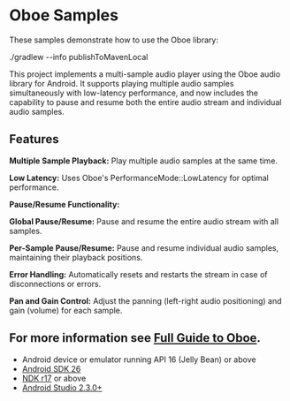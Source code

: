 Oboe Samples
==============
These samples demonstrate how to use the Oboe library:

./gradlew --info publishToMavenLocal

This project implements a multi-sample audio player using the Oboe audio library for Android. 
It supports playing multiple audio samples simultaneously with low-latency performance, 
and now includes the capability to pause and resume both the entire audio stream and individual audio samples.

Features
-------------
**Multiple Sample Playback:** Play multiple audio samples at the same time.

**Low Latency:** Uses Oboe's PerformanceMode::LowLatency for optimal performance.

**Pause/Resume Functionality:**

**Global Pause/Resume:** Pause and resume the entire audio stream with all samples.

**Per-Sample Pause/Resume:** Pause and resume individual audio samples, maintaining their playback positions.

**Error Handling:** Automatically resets and restarts the stream in case of disconnections or errors.

**Pan and Gain Control:** Adjust the panning (left-right audio positioning) and gain (volume) for each sample.

For more information see [Full Guide to Oboe](FullGuide.md).
-------------
* Android device or emulator running API 16 (Jelly Bean) or above
* [Android SDK 26](https://developer.android.com/about/versions/oreo/android-8.0-migration.html#ptb)
* [NDK r17](https://developer.android.com/ndk/downloads/index.html) or above
* [Android Studio 2.3.0+](https://developer.android.com/studio/index.html)